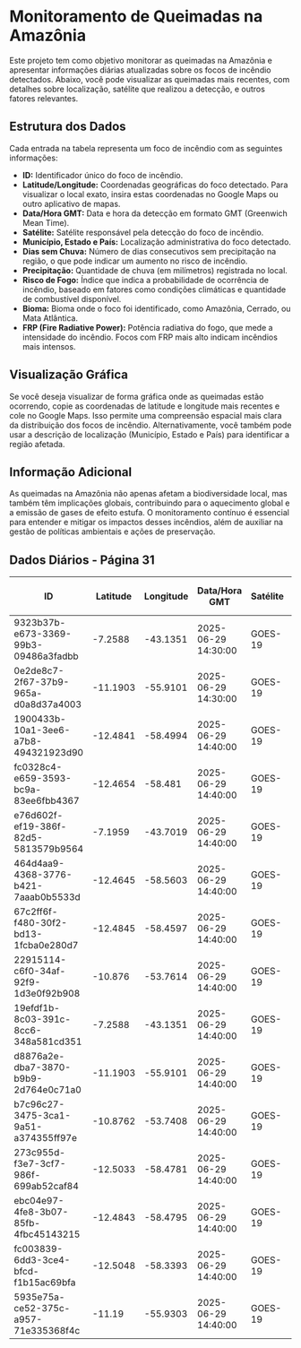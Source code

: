# Monitoramento de Queimadas na Amazônia

Este projeto tem como objetivo monitorar as queimadas na Amazônia e apresentar informações diárias atualizadas sobre os focos de incêndio detectados. Abaixo, você pode visualizar as queimadas mais recentes, com detalhes sobre localização, satélite que realizou a detecção, e outros fatores relevantes.

## Estrutura dos Dados

Cada entrada na tabela representa um foco de incêndio com as seguintes informações:

- **ID:** Identificador único do foco de incêndio.
- **Latitude/Longitude:** Coordenadas geográficas do foco detectado. Para visualizar o local exato, insira estas coordenadas no Google Maps ou outro aplicativo de mapas.
- **Data/Hora GMT:** Data e hora da detecção em formato GMT (Greenwich Mean Time).
- **Satélite:** Satélite responsável pela detecção do foco de incêndio.
- **Município, Estado e País:** Localização administrativa do foco detectado.
- **Dias sem Chuva:** Número de dias consecutivos sem precipitação na região, o que pode indicar um aumento no risco de incêndio.
- **Precipitação:** Quantidade de chuva (em milímetros) registrada no local.
- **Risco de Fogo:** Índice que indica a probabilidade de ocorrência de incêndio, baseado em fatores como condições climáticas e quantidade de combustível disponível.
- **Bioma:** Bioma onde o foco foi identificado, como Amazônia, Cerrado, ou Mata Atlântica.
- **FRP (Fire Radiative Power):** Potência radiativa do fogo, que mede a intensidade do incêndio. Focos com FRP mais alto indicam incêndios mais intensos.

## Visualização Gráfica

Se você deseja visualizar de forma gráfica onde as queimadas estão ocorrendo, copie as coordenadas de latitude e longitude mais recentes e cole no Google Maps. Isso permite uma compreensão espacial mais clara da distribuição dos focos de incêndio. Alternativamente, você também pode usar a descrição de localização (Município, Estado e País) para identificar a região afetada.

## Informação Adicional

As queimadas na Amazônia não apenas afetam a biodiversidade local, mas também têm implicações globais, contribuindo para o aquecimento global e a emissão de gases de efeito estufa. O monitoramento contínuo é essencial para entender e mitigar os impactos desses incêndios, além de auxiliar na gestão de políticas ambientais e ações de preservação.

## Dados Diários - Página 31

| ID | Latitude | Longitude | Data/Hora GMT | Satélite | Município | Estado | País | Município ID | Estado ID | País ID | Dias sem Chuva | Precipitação | Risco de Fogo | Bioma | FRP |
|----|----------|-----------|---------------|----------|-----------|--------|------|--------------|-----------|---------|----------------|--------------|----------------|-------|-----|
| 9323b37b-e673-3369-99b3-09486a3fadbb | -7.2588 | -43.1351 | 2025-06-29 14:30:00 | GOES-19 | ITAUEIRA | PIAUÍ | Brasil | 2205102 | 22 | 33 | nan | nan | nan | Caatinga | 73.0 |
| 0e2de8c7-2f67-37b9-965a-d0a8d37a4003 | -11.1903 | -55.9101 | 2025-06-29 14:30:00 | GOES-19 | ITAÚBA | MATO GROSSO | Brasil | 5104559 | 51 | 33 | nan | nan | nan | Amazônia | 127.6 |
| 1900433b-10a1-3ee6-a7b8-494321923d90 | -12.4841 | -58.4994 | 2025-06-29 14:40:00 | GOES-19 | SAPEZAL | MATO GROSSO | Brasil | 5107875 | 51 | 33 | nan | nan | nan | Cerrado | 72.5 |
| fc0328c4-e659-3593-bc9a-83ee6fbb4367 | -12.4654 | -58.481 | 2025-06-29 14:40:00 | GOES-19 | SAPEZAL | MATO GROSSO | Brasil | 5107875 | 51 | 33 | nan | nan | nan | Cerrado | 120.1 |
| e76d602f-ef19-386f-82d5-5813579b9564 | -7.1959 | -43.7019 | 2025-06-29 14:40:00 | GOES-19 | LANDRI SALES | PIAUÍ | Brasil | 2205607 | 22 | 33 | nan | nan | nan | Cerrado | 77.4 |
| 464d4aa9-4368-3776-b421-7aaab0b5533d | -12.4645 | -58.5603 | 2025-06-29 14:40:00 | GOES-19 | SAPEZAL | MATO GROSSO | Brasil | 5107875 | 51 | 33 | nan | nan | nan | Cerrado | 64.8 |
| 67c2ff6f-f480-30f2-bd13-1fcba0e280d7 | -12.4845 | -58.4597 | 2025-06-29 14:40:00 | GOES-19 | SAPEZAL | MATO GROSSO | Brasil | 5107875 | 51 | 33 | nan | nan | nan | Cerrado | 126.0 |
| 22915114-c6f0-34af-92f9-1d3e0f92b908 | -10.876 | -53.7614 | 2025-06-29 14:40:00 | GOES-19 | MARCELÂNDIA | MATO GROSSO | Brasil | 5105580 | 51 | 33 | nan | nan | nan | Amazônia | 126.1 |
| 19efdf1b-8c03-391c-8cc6-348a581cd351 | -7.2588 | -43.1351 | 2025-06-29 14:40:00 | GOES-19 | ITAUEIRA | PIAUÍ | Brasil | 2205102 | 22 | 33 | nan | nan | nan | Caatinga | 73.6 |
| d8876a2e-dba7-3870-b9b9-2d764e0c71a0 | -11.1903 | -55.9101 | 2025-06-29 14:40:00 | GOES-19 | ITAÚBA | MATO GROSSO | Brasil | 5104559 | 51 | 33 | nan | nan | nan | Amazônia | 119.6 |
| b7c96c27-3475-3ca1-9a51-a374355ff97e | -10.8762 | -53.7408 | 2025-06-29 14:40:00 | GOES-19 | MARCELÂNDIA | MATO GROSSO | Brasil | 5105580 | 51 | 33 | nan | nan | nan | Amazônia | 68.5 |
| 273c955d-f3e7-3cf7-986f-699ab52caf84 | -12.5033 | -58.4781 | 2025-06-29 14:40:00 | GOES-19 | SAPEZAL | MATO GROSSO | Brasil | 5107875 | 51 | 33 | nan | nan | nan | Cerrado | 90.3 |
| ebc04e97-4fe8-3b07-85fb-4fbc45143215 | -12.4843 | -58.4795 | 2025-06-29 14:40:00 | GOES-19 | SAPEZAL | MATO GROSSO | Brasil | 5107875 | 51 | 33 | nan | nan | nan | Cerrado | 390.7 |
| fc003839-6dd3-3ce4-bfcd-f1b15ac69bfa | -12.5048 | -58.3393 | 2025-06-29 14:40:00 | GOES-19 | BRASNORTE | MATO GROSSO | Brasil | 5101902 | 51 | 33 | nan | nan | nan | Cerrado | 71.8 |
| 5935e75a-ce52-375c-a957-71e335368f4c | -11.19 | -55.9303 | 2025-06-29 14:40:00 | GOES-19 | ITAÚBA | MATO GROSSO | Brasil | 5104559 | 51 | 33 | nan | nan | nan | Amazônia | 147.3 |



